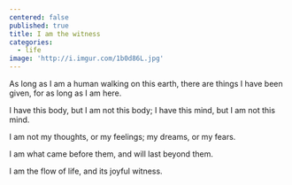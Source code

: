 ```yaml
---
centered: false
published: true
title: I am the witness
categories:
  - life
image: 'http://i.imgur.com/1b0d86L.jpg'
---
```

As long as I am a human
walking on this earth,
there are things I have been given,
for as long as I am here.

I have this body,
but I am not this body;
I have this mind,
but I am not this mind.

I am not my thoughts,
or my feelings;
my dreams,
or my fears.

I am what came before them,
and will last beyond them.

I am the flow of life,
and its joyful witness.
